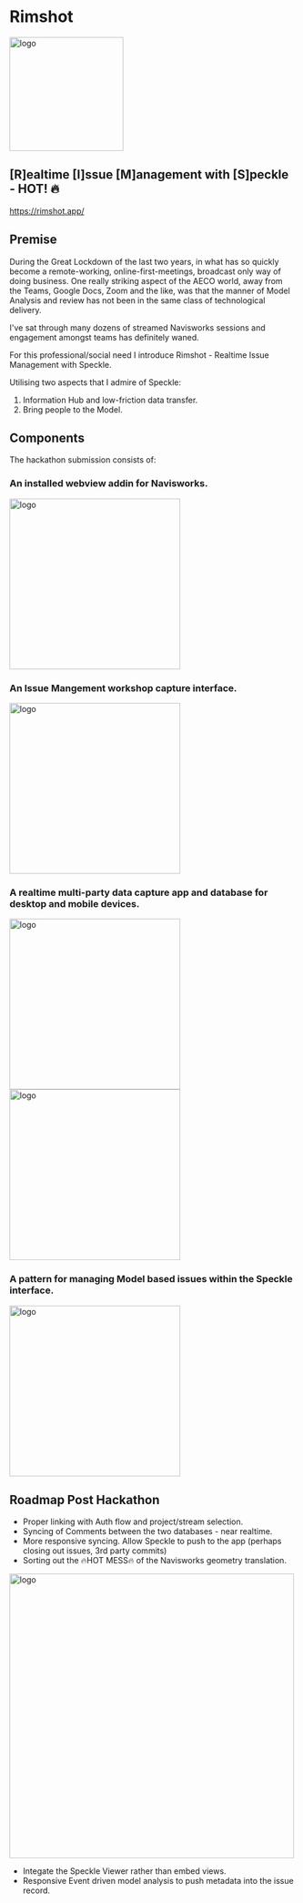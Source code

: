 # Rimshot

<img src="https://github.com/jsdbroughton/rimshot/blob/main/logo.png?raw=true" alt="logo" width="200"/>

## [R]ealtime [I]ssue [M]anagement with [S]peckle - HOT! 🔥

https://rimshot.app/

## Premise ##

During the Great Lockdown of the last two years, in what has so quickly become a remote-working, online-first-meetings, broadcast only way of doing business. One really striking aspect of the AECO world, away from the Teams, Google Docs, Zoom and the like, was that the manner of Model Analysis and review has not been in the same class of technological delivery.

I've sat through many dozens of streamed Navisworks sessions and engagement amongst teams has definitely waned.

For this professional/social need I introduce Rimshot - Realtime Issue Management with Speckle.

Utilising two aspects that I admire of Speckle: 

1. Information Hub and low-friction data transfer.
2. Bring people to the Model.

## Components ##

The hackathon submission consists of:

### An installed webview addin for Navisworks.
<img src="https://user-images.githubusercontent.com/760691/168424755-e6e887e3-89f0-42aa-9f43-ee712722ace1.png" alt="logo" width="300"/>

### An Issue Mangement workshop capture interface.
<img src="https://user-images.githubusercontent.com/760691/168424792-bcc5870c-e63c-4996-9a8c-4b997917f0b4.png" alt="logo" width="300"/>

### A realtime multi-party data capture app and database for desktop and mobile devices.
<img src="https://user-images.githubusercontent.com/760691/168424849-7aca1839-bf19-4226-a1e6-f6d651f1158f.png" alt="logo" width="300"/> <img src="https://user-images.githubusercontent.com/760691/168424963-9d311426-499f-4997-bd9a-5f119f70e821.gif" alt="logo" width="300"/>

### A pattern for managing Model based issues within the Speckle interface.
<img src="https://user-images.githubusercontent.com/760691/168424905-7967c8c1-0065-44dd-8142-eefc0a5a453d.png" alt="logo" width="300"/>


## Roadmap Post Hackathon ##

* Proper linking with Auth flow and project/stream selection.
* Syncing of Comments between the two databases - near realtime.
* More responsive syncing. Allow Speckle to push to the app (perhaps closing out issues, 3rd party commits)
* Sorting out the 🔥HOT MESS🔥 of the Navisworks geometry translation.
<img src="https://user-images.githubusercontent.com/760691/168424674-539b5dd1-db83-4bdf-98aa-b4cfd2bc1d0e.png" alt="logo" width="500"/>

* Integate the Speckle Viewer rather than embed views.
* Responsive Event driven model analysis to push metadata into the issue record.

